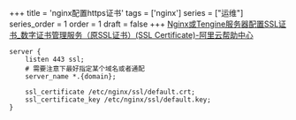 +++
title = 'nginx配置https证书'
tags = ['nginx']
series = ["运维"]
series_order = 1
order = 1
draft = false
+++
[Nginx或Tengine服务器配置SSL证书_数字证书管理服务（原SSL证书）(SSL Certificate)-阿里云帮助中心](https://help.aliyun.com/zh/ssl-certificate/user-guide/install-ssl-certificates-on-nginx-servers-or-tengine-servers)


```Nginx
server {
    listen 443 ssl;
    # 需要注意下最好指定某个域名或者通配
    server_name *.{domain};

    ssl_certificate /etc/nginx/ssl/default.crt;
    ssl_certificate_key /etc/nginx/ssl/default.key;
}
```



